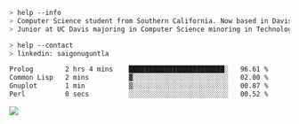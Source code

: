 ````bash
> help --info
> Computer Science student from Southern California. Now based in Davis, CA.
> Junior at UC Davis majoring in Computer Science minoring in Technology Management.
````

````bash
> help --contact
> linkedin: saigonuguntla
````

<!--START_SECTION:waka-->

```txt
Prolog        2 hrs 4 mins    ████████████████████████░   96.61 %
Common Lisp   2 mins          ▓░░░░░░░░░░░░░░░░░░░░░░░░   02.00 %
Gnuplot       1 min           ▒░░░░░░░░░░░░░░░░░░░░░░░░   00.87 %
Perl          0 secs          ░░░░░░░░░░░░░░░░░░░░░░░░░   00.52 %
```

<!--END_SECTION:waka-->

![](https://komarev.com/ghpvc/?username=saigonu&color=6A8AFF)